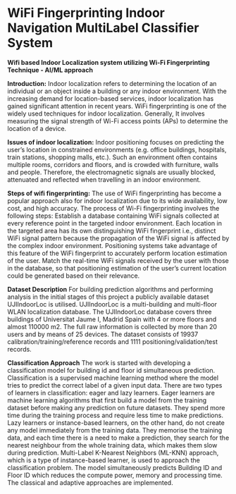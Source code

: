 # WiFi Fingerprinting Indoor Navigation MultiLabel Classifier System
**Wifi based Indoor Localization system utilizing Wi-Fi Fingerprinting Technique - AI/ML approach**

**Introduction:** Indoor localization refers to determining the location of an individual or an object inside a building or any indoor environment. With the increasing demand for location-based services, indoor localization has gained significant attention in recent years. WiFi fingerprinting is one of the widely used techniques for indoor localization. Generally, It involves measuring the signal strength of Wi-Fi access points (APs) to determine the location of a device.

**Issues of indoor localization:** Indoor positioning focuses on predicting the user’s location in constrained environments (e.g. office buildings, hospitals, train stations, shopping malls, etc.). Such an environment often contains multiple rooms, corridors and floors, and is crowded with furniture, walls and people. Therefore, the electromagnetic signals are usually blocked, attenuated and reflected when travelling in an indoor environment.

**Steps of wifi fingerprinting:** The use of WiFi fingerprinting has become a popular approach also for indoor localization due to its wide availability, low cost, and high accuracy. The process of Wi-Fi fingerprinting involves the following steps: 
Establish a database containing WiFi signals collected at every reference point in the targeted indoor environment. 
Each location in the targeted area has its own distinguishing WiFi fingerprint i.e., distinct WiFi signal pattern because the propagation of the WiFi signal is affected by the complex indoor environment.
Positioning systems take advantage of this feature of the WiFi fingerprint to accurately perform location estimation of the user.
Match the real-time WiFi signals received by the user with those in the database, so that positioning estimation of the user’s current location could be generated based on their relevance.

**Dataset Description**
For building prediction algorithms and performing analysis in the initial stages of this project a publicly available dataset UJIIndoorLoc is utilised. UJIIndoorLoc is a multi-building and multi-floor WLAN localization database. The UJIIndoorLoc database covers three buildings of Universitat Jaume I, Madrid Spain with 4 or more floors and almost 110000 m2. The full raw information is collected by more than 20 users and by means of 25 devices. The dataset consists of 19937 calibration/training/reference records and 1111 positioning/validation/test records.  

**Classification Approach**
The work is started with developing a classification model for building id and floor id simultaneous prediction. Classification is a supervised machine learning method where the model tries to predict the correct label of a given input data. There are two types of learners in classification: eager and lazy learners. Eager learners are machine learning algorithms that first build a model from the training dataset before making any prediction on future datasets. They spend more time during the training process and require less time to make predictions. Lazy learners or instance-based learners, on the other hand, do not create any model immediately from the training data. They  memorise the training data, and each time there is a need to make a prediction, they search for the nearest neighbour from the whole training data, which makes them  slow during prediction. Multi-Label K-Nearest Neighbors (ML-KNN) approach, which is a type of instance-based learner, is used to approach the classification problem. The model simultaneously predicts Building ID and Floor ID which reduces the compute power, memory and processing time. The classical and adaptive approaches are implemented.
